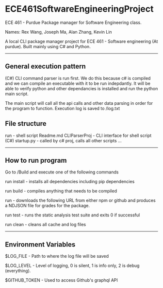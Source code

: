 # ECE461SoftwareEngineeringProject
ECE 461 - Purdue Package manager for Software Engineering class.

Names: Rex Wang, Joseph Ma, Alan Zhang, Kevin Lin

A local CLI package manager project for ECE 461 - Software engineering (At purdue). Built mainly using C# and Python.


---

## General execution pattern

(C#) CLI command parser is run first. We do this because c# is compiled and we can compile an executable with it to be run indepdantly. It will be able to verify python and other dependancies is installed and run the python main script.

The main script will call all the api calls and other data parsing in order for the program to function. Execution log is saved to /log.txt

## File structure

run - shell script
Readme.md
CLIParserProj - CLI interface for shell script (C#)
startup.py - called by c# proj, calls all other scripts
...

---

## How to run program

Go to /Build and execute one of the following commands

run install - installs all dependencies including pip dependencies

run build - compiles anything that needs to be compiled

run <URL> - downloads the following URL from either npm or github and produces a NDJSON file for grades for the package.

run test - runs the static analysis test suite and exits 0 if successful

run clean - cleans all cache and log files

---

## Environment Variables

$LOG_FILE - Path to where the log file will be saved

$LOG_LEVEL - Level of logging, 0 is silent, 1 is info only, 2 is debug (everything).

$GITHUB_TOKEN - Used to access Github's graphql API
